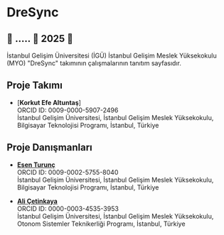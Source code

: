 # DreSync

## 🚀 ..... 🚀 2025 🚀

İstanbul Gelişim Üniversitesi (İGÜ) İstanbul Gelişim Meslek Yüksekokulu (MYO) "DreSync" takımının çalışmalarının tanıtım sayfasıdır.

## Proje Takımı 

- [**Korkut Efe Altuntaş**]  
  ORCID ID: 0009-0000-5907-2496   
  İstanbul Gelişim Üniversitesi, İstanbul Gelişim Meslek Yüksekokulu, Bilgisayar Teknolojisi Programı, İstanbul, Türkiye  

## Proje Danışmanları

- [**Esen Turunç**](https://github.com/esen-trnc)   
  ORCID ID: 0009-0002-5755-8040   
  İstanbul Gelişim Üniversitesi, İstanbul Gelişim Meslek Yüksekokulu, Bilgisayar Teknolojisi Programı, İstanbul, Türkiye

- [**Ali Çetinkaya**](https://github.com/acetinkaya)        
  ORCID ID: 0000-0003-4535-3953       
  İstanbul Gelişim Üniversitesi, İstanbul Gelişim Meslek Yüksekokulu, Otonom Sistemler Teknikerliği Programı, İstanbul, Türkiye
